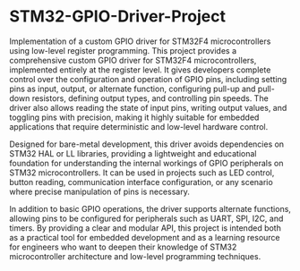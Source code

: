 # STM32-GPIO-Driver-Project
Implementation of a custom GPIO driver for STM32F4 microcontrollers using low-level register programming.
This project provides a comprehensive custom GPIO driver for STM32F4 microcontrollers, implemented entirely at the register level. It gives developers complete control over the configuration and operation of GPIO pins, including setting pins as input, output, or alternate function, configuring pull-up and pull-down resistors, defining output types, and controlling pin speeds. The driver also allows reading the state of input pins, writing output values, and toggling pins with precision, making it highly suitable for embedded applications that require deterministic and low-level hardware control.

Designed for bare-metal development, this driver avoids dependencies on STM32 HAL or LL libraries, providing a lightweight and educational foundation for understanding the internal workings of GPIO peripherals on STM32 microcontrollers. It can be used in projects such as LED control, button reading, communication interface configuration, or any scenario where precise manipulation of pins is necessary.

In addition to basic GPIO operations, the driver supports alternate functions, allowing pins to be configured for peripherals such as UART, SPI, I2C, and timers. By providing a clear and modular API, this project is intended both as a practical tool for embedded development and as a learning resource for engineers who want to deepen their knowledge of STM32 microcontroller architecture and low-level programming techniques.
